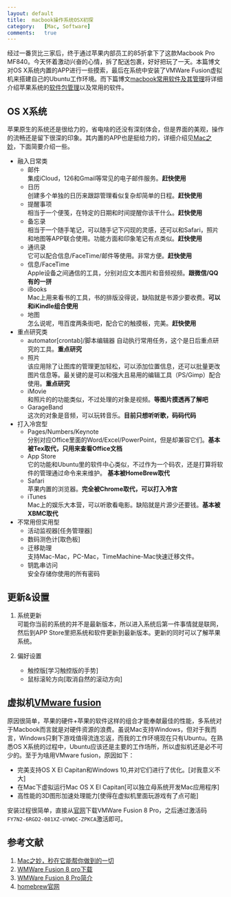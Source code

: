 ```yaml
---
layout:	default
title:	macbook操作系统OSX初探
category:	[Mac, Software]
comments:	true
---
```

经过一番货比三家后，终于通过苹果内部员工的85折拿下了这款Macbook Pro MF840。今天怀着激动兴奋的心情，拆了配送包裹，好好把玩了一天。本篇博文对OS X系统内置的APP进行一些摸索，最后在系统中安装了VMWare Fusion虚拟机来搭建自己的Ubuntu工作环境。而下篇博文[macbook常用软件及其管理]({{site.baseurl}}/2015/12/10/macbook常用软件及其管理.html})将详细介绍苹果系统的[软件包管理][homebrew]以及常用的软件。

## OS X系统
苹果原生的系统还是很给力的，省电啥的还没有深刻体会，但是界面的美观，操作的流畅还是留下很深的印象。其内置的APP也是挺给力的，详细介绍见[Mac之妙][mac_app]，下面简要介绍一些。

* 融入日常类
    * 邮件  
    集成iCloud，126和Gmail等常见的电子邮件服务。**赶快使用**
    * 日历  
    创建多个单独的日历来跟踪管理看似复杂却简单的日程。**赶快使用**
    * 提醒事项  
    相当于一个便笺，在特定的日期和时间提醒你该干什么。**赶快使用**
    * 备忘录  
    相当于一个随手笔记，可以随手记下闪现的灵感，还可以和Safari，照片和地图等APP联合使用。功能方面和印象笔记有点类似。**赶快使用**
    * 通讯录  
    它可以配合信息/FaceTime/邮件等使用。非常方便。**赶快使用**
    * 信息/FaceTime  
    Apple设备之间通信的工具，分别对应文本图片和音频视频。**跟微信/QQ有的一拼**
    * iBooks  
    Mac上用来看书的工具，书的排版没得说，缺陷就是书源少要收费。**可以和iKindle组合使用**
    * 地图  
    怎么说呢，甩百度两条街吧，配合它的触摸板，完美。**赶快使用**
* 重点研究类
    * automator[crontab]/脚本编辑器
    自动执行常用任务，这个是日后重点研究的工具。**重点研究**
    * 照片  
    该应用除了让图库的管理更加轻松，可以添加位置信息，还可以批量更改图片信息等。最关键的是可以和强大且易用的编辑工具（PS/Gimp）配合使用。**重点研究**
    * iMovie  
    和照片的的功能类似，不过处理的对象是视频。**等图片摸透再了解吧**
    * GarageBand  
这次的对象是音频，可以玩转音乐。**目前只想听听歌，码码代码**
* 打入冷宫型
    * Pages/Numbers/Keynote  
    分别对应Office里面的Word/Excel/PowerPoint，但是却兼容它们。**基本被Tex取代，只用来查看Office文档**
    * App Store  
    它的功能和Ubuntu里的软件中心类似，不过作为一个码农，还是打算将软件的管理通过命令来来维护。 **基本被HomeBrew取代**
    * Safari  
    苹果内置的浏览器。**完全被Chrome取代，可以打入冷宫**
    * iTunes  
    Mac上的娱乐大本营，可以听歌看电影。缺陷就是片源少还要钱。**基本被XBMC取代**
* 不常用但实用型
    * 活动监视器[任务管理器]
    * 数码测色计[取色板]
    * 迁移助理  
    支持Mac-Mac，PC-Mac，TimeMachine-Mac快速迁移文件。
    * 钥匙串访问  
    安全存储你使用的所有密码

## 更新&设置
1. 系统更新  
可能你当前的系统的并不是最新版本，所以进入系统后第一件事情就是联网，然后到APP Store里把系统和软件更新到最新版本。更新的同时可以了解苹果系统。

2. 偏好设置  
    * 触控版[学习触控版的手势]
    * 鼠标滚轮方向[取消自然的滚动方向]

## 虚拟机[VMware fusion][vmware]
原因很简单，苹果的硬件+苹果的软件这样的组合才能奉献最佳的性能，多系统对于Macbook而言就是对硬件资源的浪费。虽说Mac支持Windows，但对于我而言，Windows只剩下游戏值得流连忘返，而我的工作环境现在只有Ubuntu。在熟悉OS X系统的过程中，Ubuntu应该还是主要的工作场所，所以虚拟机还是必不可少的。至于为啥用VMware fusion，原因如下：
* 完美支持OS X EI Capitan和Windows 10,并对它们进行了优化。[对我意义不大]
* 在Mac下虚拟运行Mac OS X EI Capitan[可以独立母系统开发Mac应用程序]
* 高性能的3D图形加速处理能力[使得在虚拟机里面玩游戏有了点可能]


安装过程很简单，直接从[官网][vmware_download]下载VMWare Fusion 8 Pro，之后通过激活码`FY7N2-6RGD2-081XZ-UYWQC-ZPKCA`激活即可。



## 参考文献
1. [Mac之妙，秒在它能帮你做到的一切][mac_app]
2. [WMWare Fusion 8 pro下载][vmware_download]
2. [WMWare Fusion 8 Pro简介][vmware]
3. [homebrew官网][homebrew]


[mac_app]:  http://www.apple.com/cn/osx/apps/
[vmware]:   http://www.iplaysoft.com/vmware-fusion.html
[vmware_download]:  http://www.vmware.com/products/fusion/
[homebrew]: http://brew.sh
